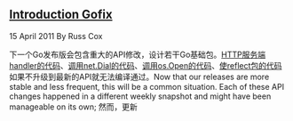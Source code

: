 ## [Introduction Gofix](https://blog.golang.org/introducing-gofix)

15 April 2011 By Russ Cox

下一个Go发布版会包含重大的API修改，设计若干Go基础包。[HTTP服务端handler的代码](http://codereview.appspot.com/4239076)、[调用net.Dial的代码](http://codereview.appspot.com/4244055)、[调用os.Open的代码](http://codereview.appspot.com/4357052)、[使reflect包的代码](http://codereview.appspot.com/4281055)如果不升级到最新的API就无法编译通过。Now that our releases are more stable and less frequent, this will be a common situation. Each of these API changes happened in a different weekly snapshot and might have been manageable on its own; 然而，更新